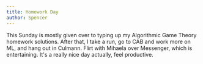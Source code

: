 ```yaml
---
title: Homework Day
author: Spencer
---
```


This Sunday is mostly given over to typing up my Algorithmic Game Theory homework solutions. After that, I take a run, go to CAB and work more on ML, and hang out in Culmann. Flirt with Mihaela over Messenger, which is entertaining. It's a really nice day actually, feel productive.